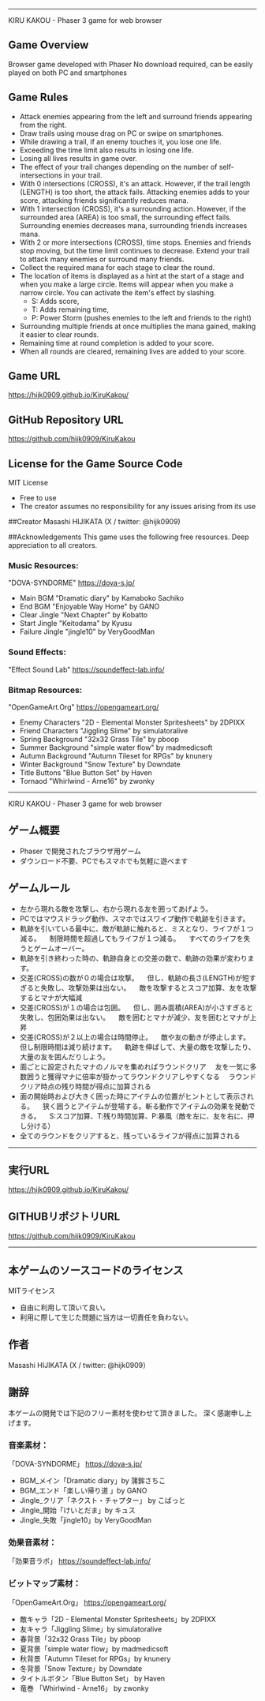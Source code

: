 ----------------------------------------------------------------------------------------
KIRU KAKOU - Phaser 3 game for web browser

## Game Overview

Browser game developed with Phaser
No download required, can be easily played on both PC and smartphones

## Game Rules

* Attack enemies appearing from the left and surround friends appearing from the right.
* Draw trails using mouse drag on PC or swipe on smartphones.
* While drawing a trail, if an enemy touches it, you lose one life.
* Exceeding the time limit also results in losing one life.
* Losing all lives results in game over.
* The effect of your trail changes depending on the number of self-intersections in your trail.
* With 0 intersections (CROSS), it's an attack.
  However, if the trail length (LENGTH) is too short, the attack fails.
  Attacking enemies adds to your score, attacking friends significantly reduces mana.
* With 1 intersection (CROSS), it's a surrounding action.
  However, if the surrounded area (AREA) is too small, the surrounding effect fails.
  Surrounding enemies decreases mana, surrounding friends increases mana.
* With 2 or more intersections (CROSS), time stops.
  Enemies and friends stop moving, but the time limit continues to decrease.
  Extend your trail to attack many enemies or surround many friends.
* Collect the required mana for each stage to clear the round.
* The location of items is displayed as a hint at the start of a stage and
   when you make a large circle.
   Items will appear when you make a narrow circle. 
   You can activate the item's effect by slashing.
   - S: Adds score,
   - T: Adds remaining time, 
   - P: Power Storm (pushes enemies to the left and friends to the right)
* Surrounding multiple friends at once multiplies the mana gained, making it easier to clear rounds.
* Remaining time at round completion is added to your score.
* When all rounds are cleared, remaining lives are added to your score.

## Game URL
https://hijk0909.github.io/KiruKakou/
## GitHub Repository URL
https://github.com/hijk0909/KiruKakou

## License for the Game Source Code
MIT License
* Free to use
* The creator assumes no responsibility for any issues arising from its use

##Creator
Masashi HIJIKATA (X / twitter: @hijk0909)

##Acknowledgements
This game uses the following free resources.
Deep appreciation to all creators.

### Music Resources:
"DOVA-SYNDORME" https://dova-s.jp/
* Main BGM "Dramatic diary" by Kamaboko Sachiko
* End BGM "Enjoyable Way Home" by GANO
* Clear Jingle "Next Chapter" by Kobatto
* Start Jingle "Keitodama" by Kyusu
* Failure Jingle "jingle10" by VeryGoodMan

### Sound Effects:
"Effect Sound Lab" https://soundeffect-lab.info/

### Bitmap Resources:
"OpenGameArt.Org" https://opengameart.org/
* Enemy Characters "2D - Elemental Monster Spritesheets" by 2DPIXX
* Friend Characters "Jiggling Slime" by simulatoralive
* Spring Background "32x32 Grass Tile" by pboop
* Summer Background "simple water flow" by madmedicsoft
* Autumn Background "Autumn Tileset for RPGs" by knunery
* Winter Background "Snow Texture" by Downdate
* Title Buttons "Blue Button Set" by Haven
* Tornaod "Whirlwind - Arne16" by zwonky

----------------------------------------------------------------------------------------
KIRU KAKOU - Phaser 3 game for web browser

## ゲーム概要
* Phaser で開発されたブラウザ用ゲーム
* ダウンロード不要、PCでもスマホでも気軽に遊べます

## ゲームルール
* 左から現れる敵を攻撃し、右から現れる友を囲ってあげよう。
* PCではマウスドラッグ動作、スマホではスワイプ動作で軌跡を引きます。
* 軌跡を引いている最中に、敵が軌跡に触れると、ミスとなり、ライフが１つ減る。
　制限時間を超過してもライフが１つ減る。
　すべてのライフを失うとゲームオーバー。
* 軌跡を引き終わった時の、軌跡自身との交差の数で、軌跡の効果が変わります。
* 交差(CROSS)の数が０の場合は攻撃。
　但し、軌跡の長さ(LENGTH)が短すぎると失敗し、攻撃効果は出ない。
　敵を攻撃するとスコア加算、友を攻撃するとマナが大幅減
* 交差(CROSS)が１の場合は包囲。
　但し、囲み面積(AREA)が小さすぎると失敗し、包囲効果は出ない。
　敵を囲むとマナが減少、友を囲むとマナが上昇
* 交差(CROSS)が２以上の場合は時間停止。
　敵や友の動きが停止します。但し制限時間は減り続けます。
　軌跡を伸ばして、大量の敵を攻撃したり、大量の友を囲んだりしよう。
* 面ごとに設定されたマナのノルマを集めればラウンドクリア
　友を一気に多数囲うと獲得マナに倍率が掛かってラウンドクリアしやすくなる
　ラウンドクリア時点の残り時間が得点に加算される
* 面の開始時および大きく囲った時にアイテムの位置がヒントとして表示される。
　狭く囲うとアイテムが登場する。斬る動作でアイテムの効果を発動できる。
　S:スコア加算、T:残り時間加算、P:暴風（敵を左に、友を右に、押し分ける）
* 全てのラウンドをクリアすると、残っているライフが得点に加算される

---
## 実行URL
https://hijk0909.github.io/KiruKakou/

## GITHUBリポジトリURL
https://github.com/hijk0909/KiruKakou

---
## 本ゲームのソースコードのライセンス
MITライセンス
* 自由に利用して頂いて良い。
* 利用に際して生じた問題に当方は一切責任を負わない。

## 作者
Masashi HIJIKATA (X / twitter: @hijk0909）

## 謝辞
本ゲームの開発では下記のフリー素材を使わせて頂きました。
深く感謝申し上げます。

### 音楽素材：
「DOVA-SYNDORME」
https://dova-s.jp/

* BGM_メイン「Dramatic diary」by 蒲鉾さちこ
* BGM_エンド「楽しい帰り道 」by GANO
* Jingle_クリア「ネクスト・チャプター」 by こばっと
* Jingle_開始「けいとだま」by キュス
* Jingle_失敗「jingle10」by VeryGoodMan

### 効果音素材：
「効果音ラボ」
https://soundeffect-lab.info/

### ビットマップ素材：
「OpenGameArt.Org」
https://opengameart.org/

* 敵キャラ「2D - Elemental Monster Spritesheets」by 2DPIXX
* 友キャラ「Jiggling Slime」by simulatoralive
* 春背景「32x32 Grass Tile」by pboop
* 夏背景「simple water flow」by madmedicsoft
* 秋背景「Autumn Tileset for RPGs」by knunery
* 冬背景「Snow Texture」by Downdate
* タイトルボタン「Blue Button Set」 by Haven
* 竜巻 「Whirlwind - Arne16」 by zwonky
